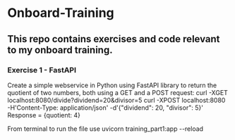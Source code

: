 # Onboard-Training

## This repo contains exercises and code relevant to my onboard training.

### Exercise 1 - FastAPI
Create a simple webservice in Python using FastAPI library to return the quotient of two numbers, both using a GET and a POST request:
curl -XGET localhost:8080/divide?dividend=20&divisor=5
curl -XPOST localhost:8080 -H'Content-Type: application/json' -d'{"dividend": 20, "divisor": 5}'
Response = {quotient: 4} 

From terminal to run the file use uvicorn training_part1:app --reload

